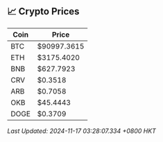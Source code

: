 ## 📈 Crypto Prices

| Coin | Price |
| ---- | ----- |
| BTC | $90997.3615 |
| ETH | $3175.4020 |
| BNB | $627.7923 |
| CRV | $0.3518 |
| ARB | $0.7058 |
| OKB | $45.4443 |
| DOGE | $0.3709 |

_Last Updated: 2024-11-17 03:28:07.334 +0800 HKT_